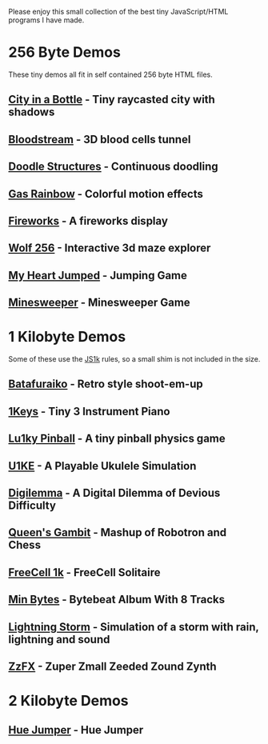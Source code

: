 Please enjoy this small collection of the best tiny JavaScript/HTML programs I have made.

# 256 Byte Demos

These tiny demos all fit in self contained 256 byte HTML files.

## [City in a Bottle](https://killedbyapixel.github.io/TinyCode/256B/CityInABottle) - Tiny raycasted city with shadows
## [Bloodstream](https://killedbyapixel.github.io/TinyCode/256B/Bloodstream) - 3D blood cells tunnel
## [Doodle Structures](https://killedbyapixel.github.io/TinyCode/256B/DoodleStructures) - Continuous doodling
## [Gas Rainbow](https://killedbyapixel.github.io/TinyCode/256B/GasRainbow) - Colorful motion effects
## [Fireworks](https://killedbyapixel.github.io/TinyCode/256B/Fireworks) - A fireworks display
## [Wolf 256](https://killedbyapixel.github.io/TinyCode/256B/Wolf256) - Interactive 3d maze explorer
## [My Heart Jumped](https://killedbyapixel.github.io/TinyCode/256B/MyHeartJumped) - Jumping Game
## [Minesweeper](https://killedbyapixel.github.io/TinyCode/256B/Minisweeper) - Minesweeper Game

# 1 Kilobyte Demos

Some of these use the [JS1k](https://js1k.com) rules, so a small shim is not included in the size.

## [Batafuraiko](https://killedbyapixel.github.io/TinyCode/1K/Batafuraiko) - Retro style shoot-em-up
## [1Keys](https://killedbyapixel.github.io/1Keys) - Tiny 3 Instrument Piano
## [Lu1ky Pinball](https://killedbyapixel.github.io/1K/Lu1kyPinball) - A tiny pinball physics game
## [U1KE](https://killedbyapixel.github.io/TinyCode/1K/U1KE) - A Playable Ukulele Simulation
## [Digilemma](https://killedbyapixel.github.io/TinyCode/1K/Digilemma) - A Digital Dilemma of Devious Difficulty
## [Queen's Gambit](https://killedbyapixel.github.io/TinyCode/1K/QueensGambit) - Mashup of Robotron and Chess
## [FreeCell 1k](https://killedbyapixel.github.io/TinyCode/1K/FreeCell1k) - FreeCell Solitaire
## [Min Bytes](https://killedbyapixel.github.io/TinyCode/1K/MinBytes) - Bytebeat Album With 8 Tracks
## [Lightning Storm](https://killedbyapixel.github.io/TinyCode/1K/LightningStorm) - Simulation of a storm with rain, lightning and sound
## [ZzFX](https://killedbyapixel.github.io/TinyCode/1K/ZzFX) - Zuper Zmall Zeeded Zound Zynth

# 2 Kilobyte Demos

## [Hue Jumper](https://killedbyapixel.github.io/HueJumper2k/) - Hue Jumper
